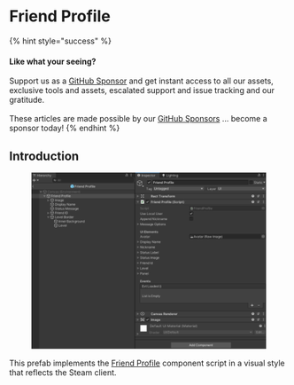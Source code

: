 # Friend Profile

{% hint style="success" %}
#### Like what your seeing?

Support us as a [GitHub Sponsor](../../../../../become-a-sponsor/) and get instant access to all our assets, exclusive tools and assets, escalated support and issue tracking and our gratitude.\
\
These articles are made possible by our [GitHub Sponsors](../../../../../become-a-sponsor/) ... become a sponsor today!
{% endhint %}

## &#x20;Introduction

<figure><img src="../../../../../.gitbook/assets/image (5) (1).png" alt=""><figcaption></figcaption></figure>

This prefab implements the [Friend Profile](../../../unity-engine/ui-components/friend-profile/) component script in a visual style that reflects the Steam client.

